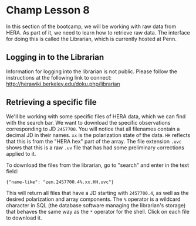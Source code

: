 # Champ Lesson 8
In this section of the bootcamp, we will be working with raw data from HERA. As part of it, we need to learn how to retrieve raw data. The interface for doing this is called the Librarian, which is currently hosted at Penn.

## Logging in to the Librarian
Information for logging into the librarian is not public. Please follow the instructions at the following link to connect: http://herawiki.berkeley.edu/doku.php/librarian

## Retrieving a specific file
We'll be working with some specific files of HERA data, which we can find with the search bar. We want to download the specific observations corresponding to JD `2457700`. You will notice that all filenames contain a decimal JD in their names. `xx` is the polarization state of the data. `HH` reflects that this is from the "HERA hex" part of the array. The file extension `.uvc` shows that this is a raw `.uv` file that has had some preliminary `c`orrections applied to it.

To download the files from the librarian, go to "search" and enter in the text field:
```
{"name-like": "zen.2457700.4%.xx.HH.uvc"}
```
This will return all files that have a JD starting with `2457700.4`, as well as the desired polarization and array components. The `%` operator is a wildcard character in SQL (the database software managing the librarian's storage) that behaves the same way as the `*` operator for the shell. Click on each file to download it.

